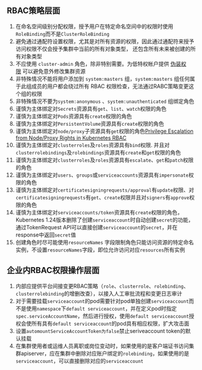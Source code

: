 
## RBAC策略层面
1.   在命名空间级别分配权限，授予用户在特定命名空间中的权限时使用`RoleBinding`而不是`ClusterRoleBinding`
2.   避免通过通配符设置权限，尤其是对所有资源的权限，因此通过通配符来授予访问权限不仅会授予集群中当前的所有对象类型， 还包含所有未来被创建的所有对象类型
3.   不应使用 `cluster-admin` 角色，除非特别需要。为低特权帐户提供 [伪装权限](https://kubernetes.io/zh-cn/docs/reference/access-authn-authz/authentication/#user-impersonation) 可以避免意外修改集群资源
4.   非特殊情况不能将用户添加到 `system:masters` 组，`system:masters` 组任何属于此组成员的用户都会绕过所有 RBAC 权限检查，无法通过RABC策略变更这个组的权限
5.   非特殊情况不要为`system:anonymous` 、`system:unauthenticated` 组绑定角色
6.   谨慎为主体绑定对`Secrets`资源具有`get`、`list`、`watch`权限的角色
7.   谨慎为主体绑定对`Pods`资源具有`create`权限的角色
8.   谨慎为主体绑定对`PersistentVolume`资源具有`create`权限的角色
9.   谨慎为主体绑定对`node/proxy`子资源具有`get`权限的角色[Privilege Escalation from Node/Proxy Rights in Kubernetes RBAC](https://blog.aquasec.com/privilege-escalation-kubernetes-rbac) 
10.  谨慎为主体绑定对`clusterroles`及`roles`资源具有`bind`权限. 并且对`clusterrolebindings`及`rolebindings`资源具有`create`和`get`权限的角色
11.  谨慎为主体绑定对`clusterroles`及`roles`资源具有`escalate`、`get`和`patch`权限的角色
12.  谨慎为主体绑定对`users`、`groups`或`serviceaccounts`资源具有`impersonate`权限的角色
13.  谨慎为主体绑定对`certificatesigningrequests/approval`有`update`权限、对`certificatesigningrequests`有`get`、`create`权限并且对`signers`有`approve`权限的角色
14.  谨慎为主体绑定对`serviceaccounts/token`资源具有`create`权限的角色，Kubernetes 1.24版本删除了创建`serviceaccount`时自动创建`secret`的功能，通过TokenRequest API可以直接创建`serviceaccount`的`secret`，并在response中返回`secret`值
15.   创建角色时尽可能使用`resourceNames` 字段限制角色只能访问资源的特定命名实例，不设置`resourceNames`字段，即位允许访问对应`resources`所有实例

## 企业内RBAC权限操作层面
1.   内部应提供平台间接变更RBAC策略（`role`、`clusterrole`、`rolebinding`、`clusterrolebinding`的增删改查），以接入人工审批流程和变更日志审计
2.   对于需要挂载`serviceaccount`的pod需要针对pod单独创建`serviceaccount`而不是使用`namespace`下`default serviceaccount`，并在定义pod时指定`spec.serviceAccountName`，然后进行授权，使用`default serviceaccount`授权会使所有具有`default serviceaccount`的pod具有相应权限，扩大攻击面
3.   设置`automountServiceAccountToken为false`禁止seriveaccount token的默认挂载
5.   在集群使用者或运维人员离职或岗位变动时，如果使用的是客户端证书访问集群apiserver，应在集群中删除对应账户绑定的`rolebinding`，如果使用的是`serviceaccount`，可以直接删除对应的`serviceaccount`
